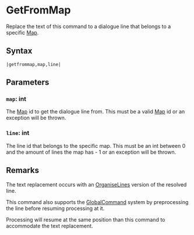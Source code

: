 # GetFromMap

Replace the text of this command to a dialogue line that belongs to a specific [Map](../../Enums%20and%20IDs/Maps.md).

## Syntax

````
|getfrommap,map,line|
````

## Parameters

### `map`: int

The [Map](../../Enums%20and%20IDs/Maps.md) id to get the dialogue line from. This must be a valid [Map](../../Enums%20and%20IDs/Maps.md) id or an exception will be thrown.

### `line`: int

The line id that belongs to the specific map. This must be an int between 0 and the amount of lines the map has - 1 or an exception will be thrown.

## Remarks

The text replacement occurs with an [OrganiseLines](../Related%20Systems/Automatic%20Line%20Breaks/OrganiseLines.md) version of the resolved line.

This command also supports the [GlobalCommand](../Related%20Systems/GlobalCommand.md) system by preprocessing the line before resuming processing at it.

Processing will resume at the same position than this command to accommodate the text replacement.
